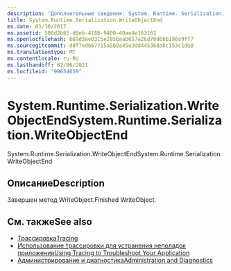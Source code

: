 ```yaml
---
description: 'Дополнительные сведения: System. Runtime. Serialization. Вритеобжектенд'
title: System.Runtime.Serialization.WriteObjectEnd
ms.date: 03/30/2017
ms.assetid: 586d2b65-d8eb-4186-9400-40ae4e163161
ms.openlocfilehash: b69d3ae0315e285baab657a26d70d6bb198a9ff7
ms.sourcegitcommit: ddf7edb67715a5b9a45e3dd44536dabc153c1de0
ms.translationtype: MT
ms.contentlocale: ru-RU
ms.lasthandoff: 02/06/2021
ms.locfileid: "99654659"
---
```

# <a name="systemruntimeserializationwriteobjectend"></a><span data-ttu-id="969d4-103">System.Runtime.Serialization.WriteObjectEnd</span><span class="sxs-lookup"><span data-stu-id="969d4-103">System.Runtime.Serialization.WriteObjectEnd</span></span>

<span data-ttu-id="969d4-104">System.Runtime.Serialization.WriteObjectEnd</span><span class="sxs-lookup"><span data-stu-id="969d4-104">System.Runtime.Serialization.WriteObjectEnd</span></span>  
  
## <a name="description"></a><span data-ttu-id="969d4-105">Описание</span><span class="sxs-lookup"><span data-stu-id="969d4-105">Description</span></span>  

 <span data-ttu-id="969d4-106">Завершен метод WriteObject.</span><span class="sxs-lookup"><span data-stu-id="969d4-106">Finished WriteObject.</span></span>  
  
## <a name="see-also"></a><span data-ttu-id="969d4-107">См. также</span><span class="sxs-lookup"><span data-stu-id="969d4-107">See also</span></span>

- [<span data-ttu-id="969d4-108">Трассировка</span><span class="sxs-lookup"><span data-stu-id="969d4-108">Tracing</span></span>](index.md)
- [<span data-ttu-id="969d4-109">Использование трассировки для устранения неполадок приложения</span><span class="sxs-lookup"><span data-stu-id="969d4-109">Using Tracing to Troubleshoot Your Application</span></span>](using-tracing-to-troubleshoot-your-application.md)
- [<span data-ttu-id="969d4-110">Администрирование и диагностика</span><span class="sxs-lookup"><span data-stu-id="969d4-110">Administration and Diagnostics</span></span>](../index.md)
